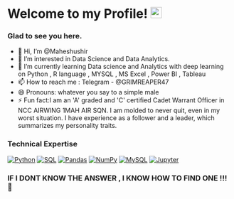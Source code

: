# Welcome to my Profile! <a> <img src="https://media.giphy.com/media/hvRJCLFzcasrR4ia7z/giphy.gif" width="25px"></a>
### Glad to see you here. 



- 👋 Hi, I’m @Maheshushir
- 👀 I’m interested in Data Science and Data Analytics. 
- 🌱 I’m currently learning Data science and Analytics with deep learning on Python , R language , MYSQL , MS Excel , Power BI , Tableau 
- 📫 How to reach me : Telegram - @GRIMREAPER47
- 😄 Pronouns: whatever you say to a simple male 
- ⚡ Fun fact:I am an 'A' graded and 'C' certified Cadet Warrant Officer in NCC AIRWING 1MAH AIR SQN. I am molded to never quit, even in my worst situation. I have experience as a follower and a leader, which summarizes my personality traits.

### Technical Expertise

<p>
  <a href="#"><img alt="Python" src="https://img.shields.io/badge/Python-14354C.svg?logo=python&logoColor=white"></a>
  <a href="#"><img alt="SQL" src="https://custom-icon-badges.herokuapp.com/badge/SQL-025E8C.svg?logo=database&logoColor=white"></a>
  <a href="#"><img alt="Pandas" src="https://img.shields.io/badge/Pandas-150458.svg?logo=pandas&logoColor=white"></a>
  <a href="#"><img alt="NumPy" src="https://img.shields.io/badge/Numpy-013243.svg?logo=numpy&logoColor=white"></a>
   <a href="#"><img alt="MySQL" src="https://img.shields.io/badge/MySQL-00f.svg?logo=mysql&logoColor=white"></a>
   <a href="#"><img alt="Jupyter" src="https://img.shields.io/badge/Jupyter-F37626.svg?logo=Jupyter&logoColor=white"></a>

</p>

### IF I DONT KNOW THE ANSWER , I KNOW HOW TO FIND ONE  !!! :stars:
<!---
Maheshushir/Maheshushir is a ✨ special ✨ repository because its `README.md` (this file) appears on your GitHub profile.
You can click the Preview link to take a look at your changes.
--->
